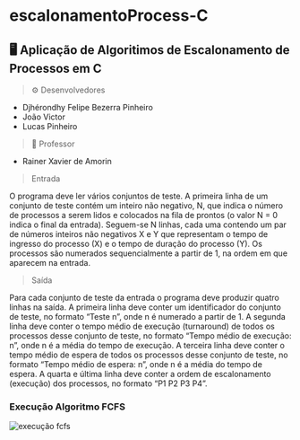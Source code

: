 ﻿# escalonamentoProcess-C

##	:desktop_computer: Aplicação de Algoritimos de Escalonamento de Processos em C 

>:gear: Desenvolvedores
* Djhérondhy Felipe Bezerra Pinheiro
* João Victor
* Lucas Pinheiro
>:briefcase: Professor
* Rainer Xavier de Amorin

> Entrada

O programa deve ler vários conjuntos de teste. A primeira linha de um conjunto de teste contém um inteiro não negativo, N, que indica o número de processos a serem lidos e colocados na fila de prontos (o valor N = 0 indica o final da entrada). Seguem-se N linhas, cada uma contendo um par de números inteiros não negativos X e Y que representam o tempo de ingresso do processo (X) e o tempo de duração do processo (Y). Os processos são numerados sequencialmente a partir de 1, na ordem em que aparecem na entrada.

> Saída

Para cada conjunto de teste da entrada o programa deve produzir quatro linhas na saída. A primeira linha deve conter um identificador do conjunto de teste, no formato “Teste n”, onde n é numerado a partir de 1. A segunda linha deve conter o tempo médio de execução (turnaround) de todos os processos desse conjunto de teste, no formato “Tempo médio de execução: n”, onde n é a média do tempo de execução. A terceira linha deve conter o tempo médio de espera de todos os processos desse conjunto de teste, no formato “Tempo médio de espera: n”, onde n é a média do tempo de espera. A quarta e última linha deve conter a ordem de escalonamento (execução) dos processos, no formato “P1 P2 P3 P4”.

### Execução Algoritmo FCFS
![execução fcfs](https://user-images.githubusercontent.com/35778998/134283557-1c5e742b-2cab-4a25-b64c-080fc524be11.JPG)
